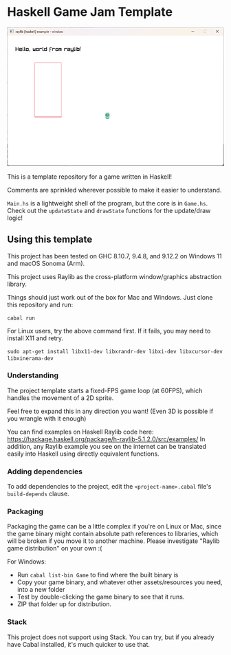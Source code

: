 # Haskell Game Jam Template

![Animated screenshot of the demo template game](./demo.gif)

This is a template repository for a game written in Haskell!

Comments are sprinkled wherever possible to make it easier to understand.

`Main.hs` is a lightweight shell of the program, but the core is in `Game.hs`.
Check out the `updateState` and `drawState` functions for the update/draw logic!

## Using this template

This project has been tested on GHC 8.10.7, 9.4.8, and 9.12.2 on Windows 11 and macOS Sonoma (Arm).

This project uses Raylib as the cross-platform window/graphics abstraction library.

Things should just work out of the box for Mac and Windows. Just clone this
repository and run:

```
cabal run
```

For Linux users, try the above command first. If it fails, you may need to install X11 and retry.

```
sudo apt-get install libx11-dev libxrandr-dev libxi-dev libxcursor-dev libxinerama-dev
```


### Understanding

The project template starts a fixed-FPS game loop (at 60FPS), which handles the movement of a 2D sprite.

Feel free to expand this in any direction you want! (Even 3D is possible if you wrangle with it enough)

You can find examples on Haskell Raylib code here: https://hackage.haskell.org/package/h-raylib-5.1.2.0/src/examples/
In addition, any Raylib example you see on the internet can be translated easily into Haskell using directly equivalent functions.

### Adding dependencies

To add dependencies to the project, edit the `<project-name>.cabal` file's `build-depends` clause.

### Packaging

Packaging the game can be a little complex if you're on Linux or Mac, since the game binary might contain absolute path references to libraries, which will be broken if you move it to another machine. Please investigate "Raylib game distribution" on your own :(

For Windows:
- Run `cabal list-bin Game` to find where the built binary is
- Copy your game binary, and whatever other assets/resources you need, into a new folder
- Test by double-clicking the game binary to see that it runs.
- ZIP that folder up for distribution.

### Stack

This project does not support using Stack. You can try, but if you already have Cabal installed, it's much quicker to use that.

